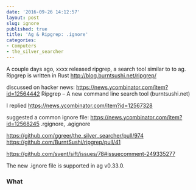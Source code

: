 ```yaml
---
date: '2016-09-26 14:12:57'
layout: post
slug: ignore
published: true
title: 'Ag & Ripgrep: .ignore'
categories:
- Computers
- the_silver_searcher
---
```


A couple days ago, xxxx released ripgrep, a search tool similar to to ag. Ripgrep is written in Rust
http://blog.burntsushi.net/ripgrep/

discussed on hacker news: https://news.ycombinator.com/item?id=12564442
Ripgrep – A new command line search tool (burntsushi.net)

I replied https://news.ycombinator.com/item?id=12567328

suggested a common ignore file: https://news.ycombinator.com/item?id=12568245
.rgignore, .agignore

https://github.com/ggreer/the_silver_searcher/pull/974
https://github.com/BurntSushi/ripgrep/pull/41

https://github.com/svent/sift/issues/78#issuecomment-249335277

The new .ignore file is supported in ag v0.33.0.

### What 

